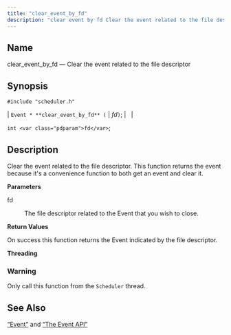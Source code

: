 ```yaml
---
title: "clear_event_by_fd"
description: "clear event by fd Clear the event related to the file descriptor Event clear event by fd fd int fd Clear the event related to the file descriptor This function returns the event because it's a convenience function to both get an event and clear it fd The file descriptor..."
---
```


<a name="apis.clear_event_by_fd"></a> 
## Name

clear_event_by_fd — Clear the event related to the file descriptor

## Synopsis

`#include "scheduler.h"`

| `Event * **clear_event_by_fd** (` | <var class="pdparam">fd</var>`)`; |   |

`int <var class="pdparam">fd</var>`;<a name="idp51869264"></a> 
## Description

Clear the event related to the file descriptor. This function returns the event because it's a convenience function to both get an event and clear it.

**<a name="idp51870608"></a> Parameters**

<dl class="variablelist">

<dt>fd</dt>

<dd>

The file descriptor related to the Event that you wish to close.

</dd>

</dl>

**<a name="idp51873376"></a> Return Values**

On success this function returns the Event indicated by the file descriptor.

**<a name="idp51874352"></a> Threading**
### Warning

Only call this function from the `Scheduler` thread.

<a name="idp51876656"></a> 
## See Also

[“Event”](/momentum/3/3-api/structs-event) and [“The Event API”](/momentum/3/3-api/arch-primary-apis#arch.event)